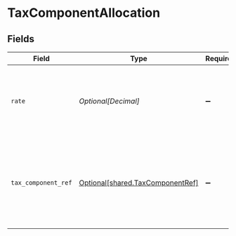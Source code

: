 # TaxComponentAllocation


## Fields

| Field                                                                                           | Type                                                                                            | Required                                                                                        | Description                                                                                     |
| ----------------------------------------------------------------------------------------------- | ----------------------------------------------------------------------------------------------- | ----------------------------------------------------------------------------------------------- | ----------------------------------------------------------------------------------------------- |
| `rate`                                                                                          | *Optional[Decimal]*                                                                             | :heavy_minus_sign:                                                                              | Tax amount on order line sale as available from source commerce platform.                       |
| `tax_component_ref`                                                                             | [Optional[shared.TaxComponentRef]](../../models/shared/taxcomponentref.md)                      | :heavy_minus_sign:                                                                              | Taxes rates reference object depending on the rates being available on source commerce package. |